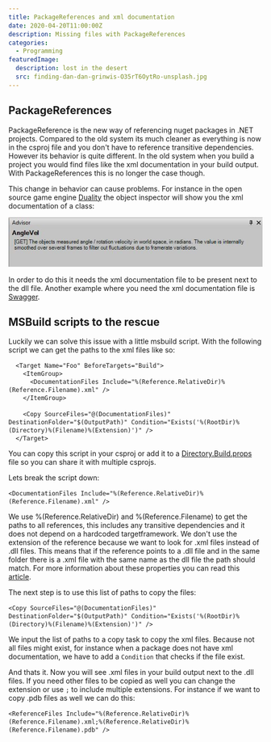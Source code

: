 ```yaml
---
title: PackageReferences and xml documentation
date: 2020-04-20T11:00:00Z
description: Missing files with PackageReferences
categories:
  - Programming
featuredImage:
  description: lost in the desert
  src: finding-dan-dan-grinwis-O35rT6OytRo-unsplash.jpg
---
```


## PackageReferences

PackageReference is the new way of referencing nuget packages in .NET projects. Compared to the old system its much cleaner as everything is now in the csproj file and you don't have to reference transitive dependencies. However its behavior is quite different. In the old system when you build a project you would find files like the xml documentation in your build output. With PackageReferences this is no longer the case though.

This change in behavior can cause problems. For instance in the open source game engine [Duality](https://www.duality2d.net/) the object inspector will show you the xml documentation of a class:

![Duality Help Advisor](./dualityhelpadvisor.jpg)

In order to do this it needs the xml documentation file to be present next to the dll file. Another example where you need the xml documentation file is [Swagger](https://swagger.io/).

## MSBuild scripts to the rescue
Luckily we can solve this issue with a little msbuild script. With the following script we can get the paths to the xml files like so:
```
  <Target Name="Foo" BeforeTargets="Build">
    <ItemGroup>
      <DocumentationFiles Include="%(Reference.RelativeDir)%(Reference.Filename).xml" />
    </ItemGroup>

    <Copy SourceFiles="@(DocumentationFiles)" DestinationFolder="$(OutputPath)" Condition="Exists('%(RootDir)%(Directory)%(Filename)%(Extension)')" />
  </Target>
```
You can copy this script in your csproj or add it to a [Directory.Build.props](https://docs.microsoft.com/en-us/visualstudio/msbuild/customize-your-build?view=vs-2019#directorybuildprops-and-directorybuildtargets) file so you can share it with multiple csprojs.

Lets break the script down:
```
<DocumentationFiles Include="%(Reference.RelativeDir)%(Reference.Filename).xml" />
```
We use %(Reference.RelativeDir) and %(Reference.Filename) to get the paths to all references, this includes any transitive dependencies and it does not depend on a hardcoded targetframework. We don't use the extension of the reference because we want to look for .xml files instead of .dll files. This means that if the reference points to a .dll file and in the same folder there is a .xml file with the same name as the dll file the path should match. For more information about these properties you can read this [article](https://docs.microsoft.com/en-us/visualstudio/msbuild/msbuild-well-known-item-metadata?view=vs-2019).

The next step is to use this list of paths to copy the files:
```
<Copy SourceFiles="@(DocumentationFiles)" DestinationFolder="$(OutputPath)" Condition="Exists('%(RootDir)%(Directory)%(Filename)%(Extension)')" />
```
We input the list of paths to a copy task to copy the xml files. Because not all files might exist, for instance when a package does not have xml documentation, we have to add a `Condition` that checks if the file exist.

And thats it. Now you will see .xml files in your build output next to the .dll files. If you need other files to be copied as well you can change the extension or use `;` to include multiple extensions. For instance if we want to copy .pdb files as well we can do this:
```
<ReferenceFiles Include="%(Reference.RelativeDir)%(Reference.Filename).xml;%(Reference.RelativeDir)%(Reference.Filename).pdb" />
```
